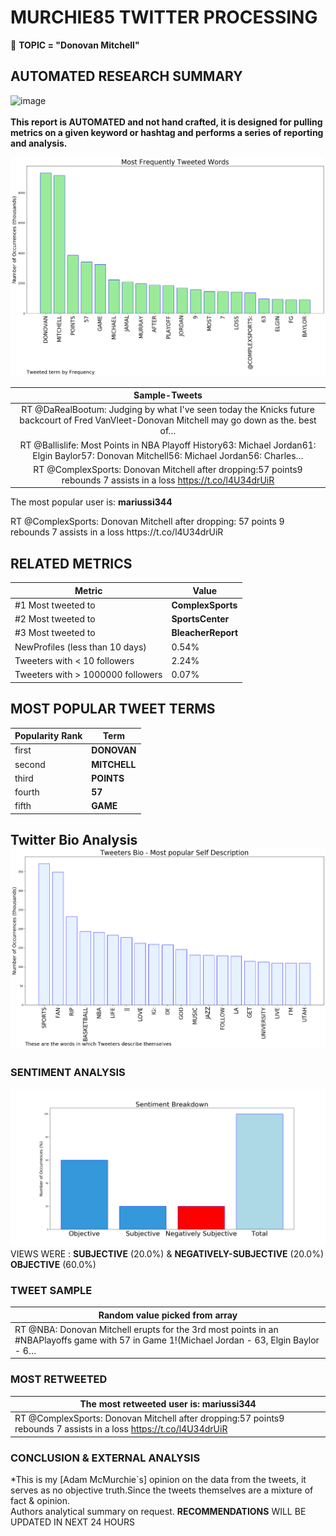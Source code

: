 # MURCHIE85 TWITTER PROCESSING 
&#x1F34E; **TOPIC = "Donovan Mitchell"**

## AUTOMATED RESEARCH SUMMARY

![image](https://marketingplatform.google.com/about/static/images/gmp/analytics-smb-benefit.jpg)
<br></br>
<b> This report is AUTOMATED and not hand crafted, it is designed for pulling metrics on a given keyword or hashtag and performs a series of reporting and analysis.</b>



![image](TWEETS.png)



|                **Sample-Tweets**        |
| :-------------: |
| RT @DaRealBootum: Judging by what I've seen today the Knicks future backcourt of Fred VanVleet-Donovan Mitchell may go down as the. best of… |
| RT @Ballislife: Most Points in NBA Playoff History63: Michael Jordan61: Elgin Baylor57: Donovan Mitchell56: Michael Jordan56: Charles… |
| RT @ComplexSports: Donovan Mitchell after dropping:57 points9 rebounds 7 assists in a loss https://t.co/l4U34drUiR |

The most popular user is: **mariussi344**
<div class="alert alert-block alert-danger"> RT @ComplexSports: Donovan Mitchell after dropping:
57 points
9 rebounds 
7 assists in a loss https://t.co/l4U34drUiR</div>

## RELATED METRICS<br>
| Metric | Value |
| ------------- | ------------- |
| #1 Most tweeted to  | **ComplexSports** |
| #2 Most tweeted to  | **SportsCenter** |
| #3 Most tweeted to  | **BleacherReport** |
| NewProfiles (less than 10 days) | 0.54%  |
| Tweeters with < 10 followers  | 2.24%|
| Tweeters with > 1000000 followers  | 0.07%  |



## MOST POPULAR TWEET TERMS 


| Popularity Rank  | Term |
| ------------- | ------------- |
| first  | **DONOVAN**  |
| second  | **MITCHELL**  |
| third  | **POINTS** |
| fourth  | **57**  |
| fifth  | **GAME**  |


## Twitter Bio Analysis![image](BIO.png)
### SENTIMENT ANALYSIS
![image](sentiment.png)
VIEWS WERE : **SUBJECTIVE**  (20.0%) & **NEGATIVELY-SUBJECTIVE** (20.0%) **OBJECTIVE** (60.0%)

### TWEET SAMPLE 
| Random value picked from array |
| ------------- |
|RT @NBA: Donovan Mitchell erupts for the 3rd most points in an #NBAPlayoffs game with 57 in Game 1!(Michael Jordan - 63, Elgin Baylor - 6… |

### MOST RETWEETED 

| The most retweeted user is: **mariussi344**  |
| ------------- |
| RT @ComplexSports: Donovan Mitchell after dropping:57 points9 rebounds 7 assists in a loss https://t.co/l4U34drUiR |

### CONCLUSION & EXTERNAL ANALYSIS

*This is my [Adam McMurchie`s] opinion on the data from the tweets, it serves as no objective truth.Since the tweets themselves are a mixture of fact & opinion.<br>
Authors analytical summary on request.
**RECOMMENDATIONS** WILL BE UPDATED IN NEXT  24 HOURS <br>